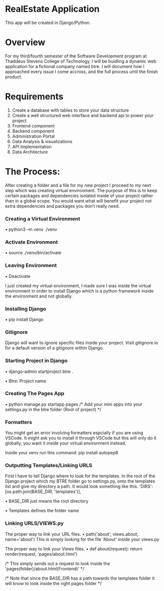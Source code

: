 # RealEstate Application
This app will be created in Django/Python.

# Overview
For my third/fourth semester of the Software Development program at Thaddeus Stevens College of Technology, I will be buidling a dynamic web application for a fictional company named btre. I will document how I approached every issue I come accross, and the full process until the finish product. 


# Requirements
1. Create a database with tables to store your data structure
2. Create a well structured web interface and backend api to power your project
3. Frontend component
4. Backend component
5. Administration Portal
6. Data Analysis & visualizations
7. API Implementation
8. Data Architecture

# The Process:
After creating a folder and a file for my new project I proceed to my next step which was creating virtual environment. The purpose of this is to keep certain packages and dependencies isolated inside of your project rather than in a global scope. You would want what will benefit your project not extra dependencies and packages you don’t really need.

### Creating a Virtual Environment
		
• python3 –m venv ./venv
	
### Activate Environment 

• source ./venv/bin/activate

### Leaving Environment
	
• Deactivate

I just created my virtual environment, I made sure I was inside the virtual environment in order to install Django which is a python framework inside the environment and not globally.

### Installing Django

• pip install Django

### Gitignore

Django will want to ignore specific files inside your project.
Visit gitignore.io for a default version of a gitignore within Django.

### Starting Project in Django

• django-admin startproject  btre .

• Btre: Project name

### Creating The Pages App

• python manage.py startapp pages 
/* Add your mini apps into your settings.py in the btre folder (Root of project) */

### Formatters
You might get an error involving formatters espcially if you are using VSCode. It might ask you to install it through VSCode but this will only do it globally, you want it inside your virtual environment instead.

Inside your venv run this command: pip install autopep8

### Outputting Templates/Linking URLS

First I have to tell Django where to look for the templates. In the root of the Django project which my BTRE folder go to settings.py, onto the templates list and give my directory a path. It would look something like this.
'DIRS': [os.path.join(BASE_DIR, 'templates')],

• BASE_DIR just means the root directory

• Templates defines the folder name

### Linking URLS/VIEWS.py
The proper way to link your URL files.
• path('about', views.about, name='about') This is simply looking for the file 'About' inside your views.py

The proper way to link your Views files.
• def about(request):
    return render(request, 'pages/about.html')

/* This simply sends out a request to look inside the 'pages(folder)/about.html(Frontend)' */

/* Note that since the BASE_DIR has a path towards the templates folder it will know to look inside the right pages folder */
